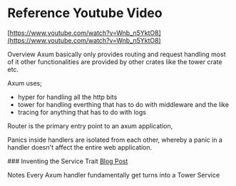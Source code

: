 # Reference Youtube Video
[https://www.youtube.com/watch?v=Wnb_n5YktO8](https://www.youtube.com/watch?v=Wnb_n5YktO8)

Overview
Axum basically only provides routing and request handling
most of it other functionalities are provided by other crates like the tower crate etc.

Axum uses;
- hyper for handling all the http bits
- tower for handling everthing that has to do with middleware and the like
- tracing for anything that has to do with logs

Router is the primary entry point to an axum application,  

Panics inside handlers are isolated from each other, whereby a panic in a handler doesn't
affect the entire web application.


### Inventing the Service Trait
[Blog Post](https://tokio.rs/blog/2021-05-14-inventing-the-service-trait)

Notes
Every Axum handler fundamentally get turns into a Tower Service

